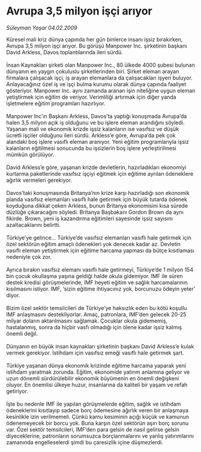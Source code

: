 # Avrupa 3,5 milyon işçi arıyor

*Süleyman Yaşar 04.02.2009*

<div class="taraf_structure_2col_1zq">
<div class="margen_n">



 <p>Küresel mali kriz dünya çapında her gün binlerce insanı işsiz bırakırken, Avrupa 3,5 milyon işçi arıyor. Bu görüşü Manpower Inc. şirketinin başkanı David Arkless, Davos toplantılarında ileri sürdü. <br/><br/>İnsan Kaynakları şirketi olan Manpower Inc., 80 ülkede 4000 şubesi bulunan dünyanın en yaygın çokuluslu şirketlerinden biri. Şirket eleman arayan firmalara çalışacak işçi, iş arayan elemanlara da çalışacakları işyeri buluyor. Anlayacağınız özel iş ve işçi bulma kurumu olarak dünya çapında faaliyet gösteriyor. Manpower Inc. aynı zamanda aranan işin niteliğine uygun eleman yetiştirmek için eğitim de veriyor. Verimliliği artırmak için diğer yanda işletmelere eğitim programları hazırlıyor. <br/><br/>Manpower Inc’ın Başkanı Arkless, Davos’ta yaptığı konuşmada Avrupa’da halen 3,5 milyon açık iş olduğunu ve bu işlere eleman arandığını söyledi. Yaşanan mali ve ekonomik krizde işsiz kalanların ise vasıfsız ve düşük ücretli işçiler olduğunu ileri sürdü. Arkless’e göre, Avrupa’da pek çok alandaki boş işlere vasıflı eleman aranıyor. Yeni eğitim programlarıyla işsiz kalanların eğitilmesi sonucunda bu işsizlerin boş işlere yerleştirilmesi mümkün görülüyor. <br/><br/>David Arkless’e göre, yaşanan krizde devletlerin, hazırladıkları ekonomiyi kurtarma paketlerinde vasıfsız işçiyi eğitmek için eğitime ayrılan ödeneklere ağırlık vermeleri gerekiyor. <br/><br/>Davos’taki konuşmasında Britanya’nın krize karşı hazırladığı son ekonomik planda vasıfsız elemanları vasıflı hale getirmek için büyük tutarda ödenek koyduğuna dikkat çeken Arkless, bunun Britanya ekonomisini kısa sürede düzlüğe çıkaracağını söyledi. Britanya Başbakanı Gordon Brown da aynı fikirde. Brown, yeni iş kazandırma eğitimleri sayesinde işsiz sayısını azaltacaklarını belirtti. <br/><br/>Türkiye’ye gelince... Türkiye’de vasıfsız elemanları vasıflı hale getirmek için özel sektörün eğitim amaçlı ödenekleri yok denecek kadar az. Devletin vasıflı eleman yetiştirmek için eğitime harcama yapması da bütçe kısıtlaması nedeniyle çok zor. <br/><br/>Ayrıca bırakın vasıfsız elemanı vasıflı hale getirmeyi, Türkiye’de 1 milyon 154 bin çocuk okullaşma yaşına geldiği halde okula gidemiyor. IMF ile süren destek kredisi görüşmelerinde, IMF heyeti eğitim ve sağlık harcamalarının kısılmasını istiyor. IMF, ‘sizin eğitime ihtiyacınız yok, borcunuzu ödeyin yeter’ diyor. <br/><br/>Bizim özel sektör temsilcileri de Türkiye’ye haksızlık eden bu kötü koşullu IMF anlaşmasını destekliyorlar. Amaç, patronlara, IMF’den gelecek 20-25 milyar doların aktarılmasını sağlamak. Çocuklar okula gidememiş, hastalanmış, sonra da hiçbir vasfı olmadığı için ölene kadar işsiz kalmış önemli değil. <br/><br/>Dünyanın en büyük insan kaynakları şirketinin başkanı David Arkless’e kulak vermek gerekiyor. İstihdam için vasıfsız emeği vasıflı hale getirmek şart. <br/><br/>Türkiye yaşanan dünya ekonomik krizinde eğitime harcama yaparak yeni istihdam yaratmak zorunda. Eğitim, ekonomide yatırım anlamına geliyor ve uzun dönemli sürdürülebilir ekonomik büyümenin en önemli değişkeni oluyor. En önemlisi ülkeye huzur, insanlarına da kaliteli bir yaşam ve refah getiriyor. <br/><br/>İşte bu nedenle IMF ile yapılan görüşmelerde eğitim, sağlık ve istihdam ödeneklerini kısıtlayıp sadece borç ödemesine ağırlık veren bir anlaşmaya kesinlikle izin verilmemeli. Çünkü kamu kesiminin açığı küçük ve kamunun ödenemeyecek bir borcu yok. Buna karşın özel sektörün aşırı borç sorunu var. Özel sektör temsilcileri, IMF’den para gelsin de nasıl gelirse gelsin diyeceklerine, patronların sorumsuzca borçlanmalarını ve yanlış yatırımlarını zamanında engelleselerdi şimdi bu çaresizlik içine düşmezlerdi.</p>

<br/>


<div id="taraf_not">
</div>

</div>


</div>
